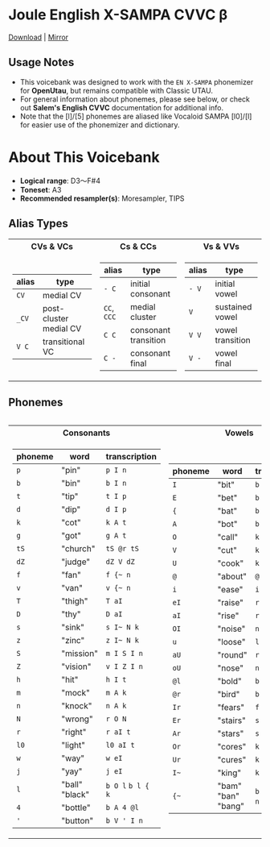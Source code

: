 # Joule English X-SAMPA CVVC β
[Download](https://github.com/CoolJoule/Joule-EN-CVVC-beta/releases/download/2025.05.02/Joule-EN-CVVC-beta.zip) | [Mirror](https://drive.google.com/file/d/1ClH1XZkWUf3iFehahYcTRWYfiyJe-TB3/view?usp=sharing)
## Usage Notes
* This voicebank was designed to work with the `EN X-SAMPA` phonemizer for **OpenUtau**, but remains compatible with Classic UTAU.<br>
* For general information about phonemes, please see below, or check out **Salem's English CVVC** documentation for additional info.<br>
* Note that the [l]/[5] phonemes are aliased like Vocaloid SAMPA [l0]/[l] for easier use of the phonemizer and dictionary.<br>

# About This Voicebank
* **Logical range**: D3～F#4<br>
* **Toneset**: A3<br>
* **Recommended resampler(s)**: Moresampler, TIPS<br>

## Alias Types<br>
<table>
<tr><th>CVs & VCs</th><th>Cs & CCs</th><th>Vs & VVs</th></tr>
<tr><td>

|alias|type|
|--|--|
|`CV`|medial CV|
|`_CV`|post-cluster medial CV|
|`V C`|transitional VC|

</td><td>
  
|alias|type|
|--|--|
|`- C`|initial consonant|
|`CC`, `CCC`|medial cluster|
|`C C`|consonant transition|
|`C -`|consonant final|
</td><td>

|alias|type|
|--|--|
|`- V`|initial vowel|
|`V`|sustained vowel|
|`V V`|vowel transition|
|`V -`|vowel final|
</td></ts></tr> <table>

## Phonemes
<table>
<tr><th>Consonants</th><th>Vowels</th></tr>
<tr><td>

| phoneme | word | transcription |
| ------------- | ------------- | ------------- |
|`p`|"pin"|`p I n`|
|`b`|"bin"|`b I n`|
|`t`|"tip"|`t I p`|
|`d`|"dip"|`d I p`|
|`k`|"cot"|`k A t`|
|`g`|"got"|`g A t`|
|`tS`|"church"|`tS @r tS`|
|`dZ`|"judge"|`dZ V dZ`|
|`f`|"fan"|`f {~ n`|
|`v`|"van"|`v {~ n`|
|`T`|"thigh"|`T aI`|
|`D`|"thy"|`D aI`|
|`s`|"sink"|`s I~ N k`|
|`z`|"zinc"|`z I~ N k`|
|`S`|"mission"|`m I S I n`|
|`Z`|"vision"|`v I Z I n`|
|`h`|"hit"|`h I t`|
|`m`|"mock"|`m A k`|
|`n`|"knock"|`n A k`|
|`N`|"wrong"|`r O N`|
|`r`|"right"|`r aI t`|
|`l0`|"light"|`l0 aI t`|
|`w`|"way"|`w eI`|
|`j`|"yay"|`j eI`|
|`l`|"ball" "black"|`b O l` `b l { k`|
|`4`|"bottle"|`b A 4 @l`|
|`'`|"button"|`b V ' I n`|

</td><td>

| phoneme | word | transcription |
| ------------- | ------------- | ------------- |
|`I`|"bit"|`b I t`|
|`E`|"bet"|`b E t`|
|`{`|"bat"|`b { t`|
|`A`|"bot"|`b A t`|
|`O`|"call"|`k O l`|
|`V`|"cut"|`k V t`|
|`U`|"cook"|`k U k`|
|`@`|"about"|`@ b aU t`|
|`i`|"ease"|`i z`|
|`eI`|"raise"|`r eI z`|
|`aI`|"rise"|`r aI z`|
|`OI`|"noise"|`n OI z`|
|`u`|"loose"|`l u s`|
|`aU`|"round"|`r aU n d`|
|`oU`|"nose"|`n oU z`|
|`@l`|"bold"|`b @l d`|
|`@r`|"bird"|`b @r d`|
|`Ir`|"fears"|`f Ir z`|
|`Er`|"stairs"|`s t Er z`|
|`Ar`|"stars"|`s t Ar z`|
|`Or`|"cores"|`k Or z`|
|`Ur`|"cures"|`k j Ur z`|
|`I~`|"king"|`k I~ N`|
|`{~`|"bam" "ban" "bang"|`b {~ m` `b {~ n` `b {~ N`|

</td></tr> </table>
